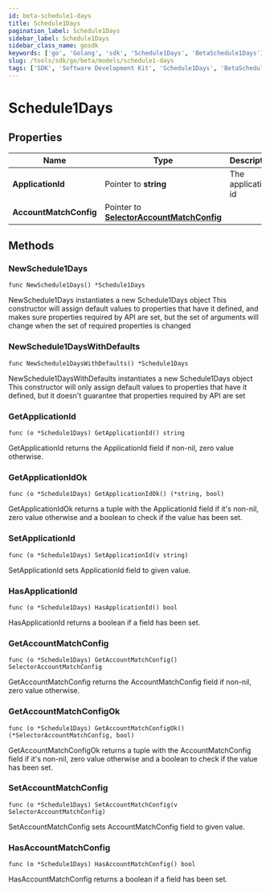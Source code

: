 ```yaml
---
id: beta-schedule1-days
title: Schedule1Days
pagination_label: Schedule1Days
sidebar_label: Schedule1Days
sidebar_class_name: gosdk
keywords: ['go', 'Golang', 'sdk', 'Schedule1Days', 'BetaSchedule1Days'] 
slug: /tools/sdk/go/beta/models/schedule1-days
tags: ['SDK', 'Software Development Kit', 'Schedule1Days', 'BetaSchedule1Days']
---
```


# Schedule1Days

## Properties

Name | Type | Description | Notes
------------ | ------------- | ------------- | -------------
**ApplicationId** | Pointer to **string** | The application id | [optional] 
**AccountMatchConfig** | Pointer to [**SelectorAccountMatchConfig**](selector-account-match-config) |  | [optional] 

## Methods

### NewSchedule1Days

`func NewSchedule1Days() *Schedule1Days`

NewSchedule1Days instantiates a new Schedule1Days object
This constructor will assign default values to properties that have it defined,
and makes sure properties required by API are set, but the set of arguments
will change when the set of required properties is changed

### NewSchedule1DaysWithDefaults

`func NewSchedule1DaysWithDefaults() *Schedule1Days`

NewSchedule1DaysWithDefaults instantiates a new Schedule1Days object
This constructor will only assign default values to properties that have it defined,
but it doesn't guarantee that properties required by API are set

### GetApplicationId

`func (o *Schedule1Days) GetApplicationId() string`

GetApplicationId returns the ApplicationId field if non-nil, zero value otherwise.

### GetApplicationIdOk

`func (o *Schedule1Days) GetApplicationIdOk() (*string, bool)`

GetApplicationIdOk returns a tuple with the ApplicationId field if it's non-nil, zero value otherwise
and a boolean to check if the value has been set.

### SetApplicationId

`func (o *Schedule1Days) SetApplicationId(v string)`

SetApplicationId sets ApplicationId field to given value.

### HasApplicationId

`func (o *Schedule1Days) HasApplicationId() bool`

HasApplicationId returns a boolean if a field has been set.

### GetAccountMatchConfig

`func (o *Schedule1Days) GetAccountMatchConfig() SelectorAccountMatchConfig`

GetAccountMatchConfig returns the AccountMatchConfig field if non-nil, zero value otherwise.

### GetAccountMatchConfigOk

`func (o *Schedule1Days) GetAccountMatchConfigOk() (*SelectorAccountMatchConfig, bool)`

GetAccountMatchConfigOk returns a tuple with the AccountMatchConfig field if it's non-nil, zero value otherwise
and a boolean to check if the value has been set.

### SetAccountMatchConfig

`func (o *Schedule1Days) SetAccountMatchConfig(v SelectorAccountMatchConfig)`

SetAccountMatchConfig sets AccountMatchConfig field to given value.

### HasAccountMatchConfig

`func (o *Schedule1Days) HasAccountMatchConfig() bool`

HasAccountMatchConfig returns a boolean if a field has been set.



